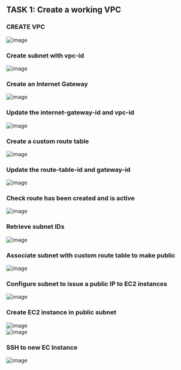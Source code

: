 ## **TASK 1: Create a working VPC**<br />
### CREATE VPC<br />
![image](https://user-images.githubusercontent.com/89054503/160119616-5432de95-99e4-4cbd-910b-690f17b1b034.png)<br />
### Create subnet with vpc-id<br />
![image](https://user-images.githubusercontent.com/89054503/160119734-e893f283-c5b4-4984-818f-365658fea289.png)<br />
### Create an Internet Gateway<br />
![image](https://user-images.githubusercontent.com/89054503/160119790-17e10bc5-a2c2-49aa-8894-8f845351a8ea.png)<br />
### Update the internet-gateway-id and vpc-id<br />
![image](https://user-images.githubusercontent.com/89054503/160119841-e0322054-79fa-4cd2-b4bd-05eaf6c32847.png)<br />
### Create a custom route table<br />
![image](https://user-images.githubusercontent.com/89054503/160119860-d85c6b4c-3f6e-4841-be53-f7959f73c7e8.png)<br />
### Update the route-table-id and gateway-id <br />
![image](https://user-images.githubusercontent.com/89054503/160119888-ea4aa94a-3efd-4a82-adb9-4cf8bb10424c.png)<br />
### Check route has been created and is active<br />
![image](https://user-images.githubusercontent.com/89054503/160119923-9581b1ff-0ac6-4287-aad6-e6c0b3ec4c7b.png)<br />
### Retrieve subnet IDs<br />
![image](https://user-images.githubusercontent.com/89054503/160119939-e3a9d3f9-6157-4c88-8055-331da1c1f424.png)<br />
### Associate subnet with custom route table to make public <br />
![image](https://user-images.githubusercontent.com/89054503/160119964-c38f9d58-72f1-461c-8df0-021e76e87bc4.png)<br />
### Configure subnet to issue a public IP to EC2 instances<br />
![image](https://user-images.githubusercontent.com/89054503/160120012-458ac51f-9836-43ac-8ad8-065739d143cf.png)<br />
### Create EC2 instance in public subnet<br />
![image](https://user-images.githubusercontent.com/89054503/160120041-2407372b-2439-4d6c-abe8-cc27e4dcb81b.png)<br />
![image](https://user-images.githubusercontent.com/89054503/160120062-4bcb6d59-c8f1-4b4a-b6b1-0eb5a63e6645.png)<br />
### SSH to new EC Instance<br />
![image](https://user-images.githubusercontent.com/89054503/160120103-46b389c9-12ff-4d07-afcf-46c5340b90c4.png)<br />
